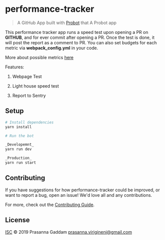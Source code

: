 # performance-tracker

> A GitHub App built with [Probot](https://github.com/probot/probot) that A Probot app

This performance tracker app runs a speed test upon opening a PR on **GITHUB**, and for ever commit after opening a PR. Once the test is done, it will post the report as a comment to PR. You can also set budgets for each metric via **webpack_config.yml** in your code.

More about possible metrics [here](/config_examples/budgets.yml)

Features:

1. Webpage Test

2. Light house speed test

3. Report to Sentry


## Setup

```sh
# Install dependencies
yarn install

# Run the bot 

_Developemnt_
yarn run dev 

_Production_
yarn run start
```



## Contributing

If you have suggestions for how performance-tracker could be improved, or want to report a bug, open an issue! We'd love all and any contributions.

For more, check out the [Contributing Guide](CONTRIBUTING.md).

## License

[ISC](LICENSE) © 2019 Prasanna Gaddam <prasanna.virigineni@gmail.com>
